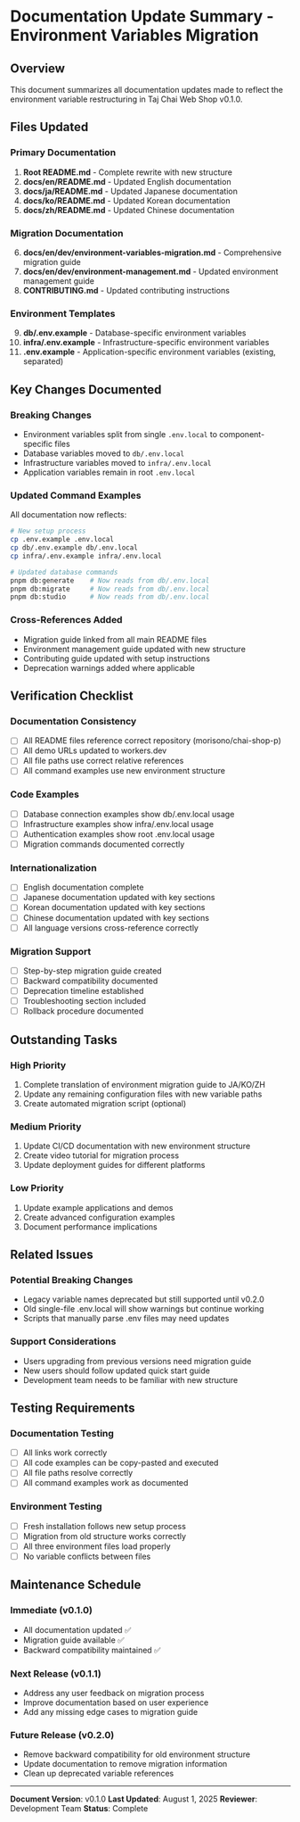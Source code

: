 # Documentation Update Summary - Environment Variables Migration

## Overview
This document summarizes all documentation updates made to reflect the environment variable restructuring in Taj Chai Web Shop v0.1.0.

## Files Updated

### Primary Documentation
1. **Root README.md** - Complete rewrite with new structure
2. **docs/en/README.md** - Updated English documentation
3. **docs/ja/README.md** - Updated Japanese documentation
4. **docs/ko/README.md** - Updated Korean documentation
5. **docs/zh/README.md** - Updated Chinese documentation

### Migration Documentation
6. **docs/en/dev/environment-variables-migration.md** - Comprehensive migration guide
7. **docs/en/dev/environment-management.md** - Updated environment management guide
8. **CONTRIBUTING.md** - Updated contributing instructions

### Environment Templates
9. **db/.env.example** - Database-specific environment variables
10. **infra/.env.example** - Infrastructure-specific environment variables
11. **.env.example** - Application-specific environment variables (existing, separated)

## Key Changes Documented

### Breaking Changes
- Environment variables split from single `.env.local` to component-specific files
- Database variables moved to `db/.env.local`
- Infrastructure variables moved to `infra/.env.local`
- Application variables remain in root `.env.local`

### Updated Command Examples
All documentation now reflects:
```bash
# New setup process
cp .env.example .env.local
cp db/.env.example db/.env.local
cp infra/.env.example infra/.env.local

# Updated database commands
pnpm db:generate    # Now reads from db/.env.local
pnpm db:migrate     # Now reads from db/.env.local
pnpm db:studio      # Now reads from db/.env.local
```

### Cross-References Added
- Migration guide linked from all main README files
- Environment management guide updated with new structure
- Contributing guide updated with setup instructions
- Deprecation warnings added where applicable

## Verification Checklist

### Documentation Consistency
- [ ] All README files reference correct repository (morisono/chai-shop-p)
- [ ] All demo URLs updated to workers.dev
- [ ] All file paths use correct relative references
- [ ] All command examples use new environment structure

### Code Examples
- [ ] Database connection examples show db/.env.local usage
- [ ] Infrastructure examples show infra/.env.local usage
- [ ] Authentication examples show root .env.local usage
- [ ] Migration commands documented correctly

### Internationalization
- [ ] English documentation complete
- [ ] Japanese documentation updated with key sections
- [ ] Korean documentation updated with key sections
- [ ] Chinese documentation updated with key sections
- [ ] All language versions cross-reference correctly

### Migration Support
- [ ] Step-by-step migration guide created
- [ ] Backward compatibility documented
- [ ] Deprecation timeline established
- [ ] Troubleshooting section included
- [ ] Rollback procedure documented

## Outstanding Tasks

### High Priority
1. Complete translation of environment migration guide to JA/KO/ZH
2. Update any remaining configuration files with new variable paths
3. Create automated migration script (optional)

### Medium Priority
1. Update CI/CD documentation with new environment structure
2. Create video tutorial for migration process
3. Update deployment guides for different platforms

### Low Priority
1. Update example applications and demos
2. Create advanced configuration examples
3. Document performance implications

## Related Issues

### Potential Breaking Changes
- Legacy variable names deprecated but still supported until v0.2.0
- Old single-file .env.local will show warnings but continue working
- Scripts that manually parse .env files may need updates

### Support Considerations
- Users upgrading from previous versions need migration guide
- New users should follow updated quick start guide
- Development team needs to be familiar with new structure

## Testing Requirements

### Documentation Testing
- [ ] All links work correctly
- [ ] All code examples can be copy-pasted and executed
- [ ] All file paths resolve correctly
- [ ] All command examples work as documented

### Environment Testing
- [ ] Fresh installation follows new setup process
- [ ] Migration from old structure works correctly
- [ ] All three environment files load properly
- [ ] No variable conflicts between files

## Maintenance Schedule

### Immediate (v0.1.0)
- All documentation updated ✅
- Migration guide available ✅
- Backward compatibility maintained ✅

### Next Release (v0.1.1)
- Address any user feedback on migration process
- Improve documentation based on user experience
- Add any missing edge cases to migration guide

### Future Release (v0.2.0)
- Remove backward compatibility for old environment structure
- Update documentation to remove migration information
- Clean up deprecated variable references

---

**Document Version**: v0.1.0
**Last Updated**: August 1, 2025
**Reviewer**: Development Team
**Status**: Complete
